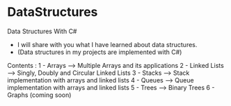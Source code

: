# DataStructures
Data Structures With C#

- I will share with you what I have learned about data structures.
- (Data structures in my projects are implemented with C#)

Contents : 
1 - Arrays        --> Multiple Arrays and its applications 
2 - Linked Lists  --> Singly, Doubly and Circular Linked Lists 
3 - Stacks        --> Stack implementation with arrays and linked lists
4 - Queues        --> Queue implementation with arrays and linked lists 
5 - Trees         --> Binary Trees 
6 - Graphs (coming soon)
